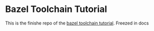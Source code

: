 # Bazel Toolchain Tutorial

This is the finishe repo of the [bazel toolchain tutorial](https://docs.bazel.build/versions/main/tutorial/cc-toolchain-config.html). Freezed in docs